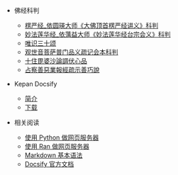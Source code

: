 
* 佛经科判
    * [楞严经_依圆瑛大师《大佛顶首楞严经讲义》科判](docs/楞严经_依圆瑛大师《大佛顶首楞严经讲义》科判)
    * [妙法莲华经_依蕅益大师《妙法莲华经台宗会义》科判](docs/妙法莲华经_依蕅益大师《妙法莲华经台宗会义》科判)
    * [唯识三十颂](docs/唯识三十颂)
    * [观世音菩萨普门品义疏记会本科判](docs/观世音菩萨普门品义疏记会本科判)
    * [十住毘婆沙論調伏心品](docs/十住毘婆沙論調伏心品)
    * [占察善惡業報經疏示善巧說](docs/占察善惡業報經疏示善巧說)

* Kepan Docsify
    * [简介](help/)
    * [下载](down/)

* 相关阅读
    * [使用 Python 做网页服务器](help/python)
    * [使用 Ran 做网页服务器](help/ran)
    * [Markdown 基本语法](help/markdown)
    * [Docsify 官方文档](https://kepan.org/alpha/#/zh-cn/)
    